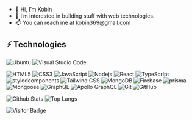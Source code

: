 - 👋 Hi, I’m Kobin
- 👀 I’m interested in building stuff with web technologies.
- 📫 You can reach me at kobin369@gmail.com

## ⚡ Technologies

![Ubuntu](https://img.shields.io/badge/-Ubuntu-black?style=flat-square&logo=ubuntu)
![Visual Studio Code](https://img.shields.io/badge/-visualstudiocode-black?style=flat-square&logo=visualstudiocode)

![HTML5](https://img.shields.io/badge/-HTML5-E34F26?style=flat-square&logo=html5&logoColor=white)
![CSS3](https://img.shields.io/badge/-CSS3-black?style=flat-square&logo=css3&color=white&labelColor=white&logoColor=2449D8)
![JavaScript](https://img.shields.io/badge/-JavaScript-black?style=flat-square&logo=javascript)
![Nodejs](https://img.shields.io/badge/-Nodejs-black?style=flat-square&logo=Node.js)
![React](https://img.shields.io/badge/-React-black?style=flat-square&logo=react)
![TypeScript](https://img.shields.io/badge/-TypeScript-007ACC?style=flat-square&logo=typescript&logoColor=white)
![styledcomponents](https://img.shields.io/badge/-styledcomponents-black?style=flat-square&logo=styledcomponents&logoColor=white&color=D27580&labelColor=D27580)
![Tailwind CSS](https://img.shields.io/badge/-tailwindcss-black?style=flat-square&logo=tailwindcss&color=white&labelColor=white)
![MongoDB](https://img.shields.io/badge/-MongoDB-black?style=flat-square&logo=mongodb)
![Firebase](https://img.shields.io/badge/-Firebase-black?style=flat-square&logo=firebase)
![prisma](https://img.shields.io/badge/-prisma-1572B6?style=flat-square&logo=prisma&color=black&labelColor=black)
![Mongoose](https://img.shields.io/badge/-Mongoose-red?style=flat-square&logo=mongoose&color=white&labelColor=white&logoColor=810000)
![GraphQL](https://img.shields.io/badge/-GraphQL-E10098?style=flat-square&logo=graphql)
![Apollo GraphQL](https://img.shields.io/badge/-Apollo%20GraphQL-311C87?style=flat-square&logo=apollo-graphql)
![Git](https://img.shields.io/badge/-Git-black?style=flat-square&logo=git)
![GitHub](https://img.shields.io/badge/-GitHub-181717?style=flat-square&logo=github)

![Github Stats](https://github-readme-stats.vercel.app/api?username=kobbin003&count_private=true&show_icons=true&include_all_commits=true)
![Top Langs](https://github-readme-stats.vercel.app/api/top-langs/?username=kobbin003&hide=TeX&layout=compact)

![Visitor Badge](https://visitor-badge.laobi.icu/badge?page_id=kobbin003.kobbin003)
<!---
kobbin003/kobbin003 is a ✨ special ✨ repository because its `README.md` (this file) appears on your GitHub profile.
You can click the Preview link to take a look at your changes.
--->
